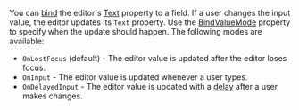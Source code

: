 You can [bind](https://docs.microsoft.com/en-us/aspnet/core/mvc/views/razor#bind) the editor's [Text](https://docs.devexpress.com/Blazor/DevExpress.Blazor.DxTextBox.Text) property to a field. If a user changes the input value, the editor updates its `Text` property. Use the [BindValueMode](https://docs.devexpress.com/Blazor/DevExpress.Blazor.DxTextBox.BindValueMode) property to specify when the update should happen. The following modes are available:

* `OnLostFocus` (default) - The editor value is updated after the editor loses focus.
* `OnInput` - The editor value is updated whenever a user types.
* `OnDelayedInput` -  The editor value is updated with a [delay](https://docs.devexpress.com/Blazor/DevExpress.Blazor.DxTextBox.InputDelay) after a user makes changes.
